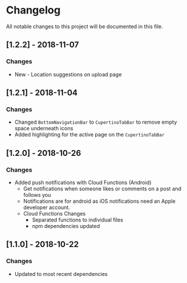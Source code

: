 # Changelog
All notable changes to this project will be documented in this file.

## [1.2.2] - 2018-11-07
### Changes
- New - Location suggestions on upload page 


## [1.2.1] - 2018-11-04
### Changes
- Changed `BottomNavigationBar` to `CupertinoTabBar` to remove empty space underneath icons
- Added highlighting for the active page on the `CupertinoTabBar` 


## [1.2.0] - 2018-10-26
### Changes
- Added push notifications with Cloud Functions (Android)
  - Get notifications when someone likes or comments on a post and follows you
  - Notifications are for android as iOS notifications need an Apple developer account.
  - Cloud Functions Changes
    - Separated functions to individual files
    - npm dependencies updated


## [1.1.0] - 2018-10-22
### Changes
- Updated to most recent dependencies
